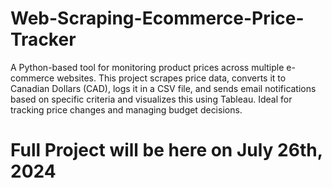 # Web-Scraping-Ecommerce-Price-Tracker
A Python-based tool for monitoring product prices across multiple e-commerce websites. This project scrapes price data, converts it to Canadian Dollars (CAD), logs it in a CSV file, and sends email notifications based on specific criteria and visualizes this using Tableau. Ideal for tracking price changes and managing budget decisions.


# Full Project will be here on July 26th, 2024

